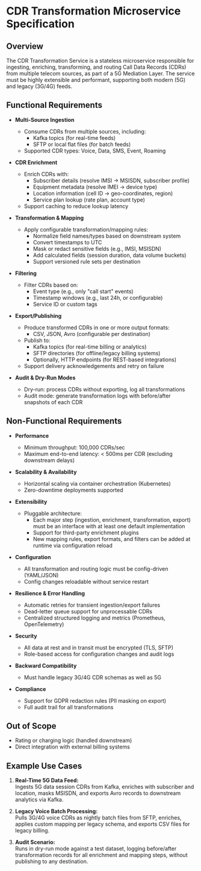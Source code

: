 # CDR Transformation Microservice Specification

## Overview
The CDR Transformation Service is a stateless microservice responsible for ingesting, enriching, transforming, and routing Call Data Records (CDRs) from multiple telecom sources, as part of a 5G Mediation Layer. The service must be highly extensible and performant, supporting both modern (5G) and legacy (3G/4G) feeds.

## Functional Requirements

- **Multi-Source Ingestion**  
  - Consume CDRs from multiple sources, including:
    - Kafka topics (for real-time feeds)
    - SFTP or local flat files (for batch feeds)
  - Supported CDR types: Voice, Data, SMS, Event, Roaming

- **CDR Enrichment**
  - Enrich CDRs with:
    - Subscriber details (resolve IMSI → MSISDN, subscriber profile)
    - Equipment metadata (resolve IMEI → device type)
    - Location information (cell ID → geo-coordinates, region)
    - Service plan lookup (rate plan, account type)
  - Support caching to reduce lookup latency

- **Transformation & Mapping**
  - Apply configurable transformation/mapping rules:
    - Normalize field names/types based on downstream system
    - Convert timestamps to UTC
    - Mask or redact sensitive fields (e.g., IMSI, MSISDN)
    - Add calculated fields (session duration, data volume buckets)
    - Support versioned rule sets per destination

- **Filtering**
  - Filter CDRs based on:
    - Event type (e.g., only "call start" events)
    - Timestamp windows (e.g., last 24h, or configurable)
    - Service ID or custom tags

- **Export/Publishing**
  - Produce transformed CDRs in one or more output formats:
    - CSV, JSON, Avro (configurable per destination)
  - Publish to:
    - Kafka topics (for real-time billing or analytics)
    - SFTP directories (for offline/legacy billing systems)
    - Optionally, HTTP endpoints (for REST-based integrations)
  - Support delivery acknowledgements and retry on failure

- **Audit & Dry-Run Modes**
  - Dry-run: process CDRs without exporting, log all transformations
  - Audit mode: generate transformation logs with before/after snapshots of each CDR

## Non-Functional Requirements

- **Performance**
  - Minimum throughput: 100,000 CDRs/sec
  - Maximum end-to-end latency: < 500ms per CDR (excluding downstream delays)

- **Scalability & Availability**
  - Horizontal scaling via container orchestration (Kubernetes)
  - Zero-downtime deployments supported

- **Extensibility**
  - Pluggable architecture:
    - Each major step (ingestion, enrichment, transformation, export) must be an interface with at least one default implementation
    - Support for third-party enrichment plugins
    - New mapping rules, export formats, and filters can be added at runtime via configuration reload

- **Configuration**
  - All transformation and routing logic must be config-driven (YAML/JSON)
  - Config changes reloadable without service restart

- **Resilience & Error Handling**
  - Automatic retries for transient ingestion/export failures
  - Dead-letter queue support for unprocessable CDRs
  - Centralized structured logging and metrics (Prometheus, OpenTelemetry)

- **Security**
  - All data at rest and in transit must be encrypted (TLS, SFTP)
  - Role-based access for configuration changes and audit logs

- **Backward Compatibility**
  - Must handle legacy 3G/4G CDR schemas as well as 5G

- **Compliance**
  - Support for GDPR redaction rules (PII masking on export)
  - Full audit trail for all transformations

## Out of Scope
- Rating or charging logic (handled downstream)
- Direct integration with external billing systems

## Example Use Cases

1. **Real-Time 5G Data Feed:**  
   Ingests 5G data session CDRs from Kafka, enriches with subscriber and location, masks MSISDN, and exports Avro records to downstream analytics via Kafka.

2. **Legacy Voice Batch Processing:**  
   Pulls 3G/4G voice CDRs as nightly batch files from SFTP, enriches, applies custom mapping per legacy schema, and exports CSV files for legacy billing.

3. **Audit Scenario:**  
   Runs in dry-run mode against a test dataset, logging before/after transformation records for all enrichment and mapping steps, without publishing to any destination.